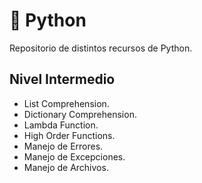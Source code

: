 # :snake: Python

Repositorio de distintos recursos de Python.

## Nivel Intermedio

- List Comprehension.
- Dictionary Comprehension.
- Lambda Function.
- High Order Functions.
- Manejo de Errores.
- Manejo de Excepciones.
- Manejo de Archivos.
